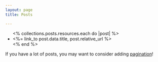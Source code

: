 ```yaml
---
layout: page
title: Posts

---
```


<ul>
  <% collections.posts.resources.each do |post| %>
    <li>
      <%= link_to post.data.title, post.relative_url %>
    </li>
  <% end %>
</ul>

If you have a lot of posts, you may want to consider adding [pagination](https://www.bridgetownrb.com/docs/content/pagination)!
